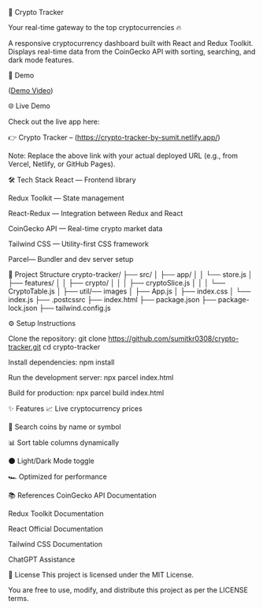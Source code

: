 
🚀 Crypto Tracker

  Your real-time gateway to the top cryptocurrencies 🔥
  
A responsive cryptocurrency dashboard built with React and Redux Toolkit.
Displays real-time data from the CoinGecko API with sorting, searching, and dark mode features.

📸 Demo

([Demo Video](https://www.loom.com/share/efef8a6a61194446acc27b39e8775464?sid=167703f5-c453-487e-b876-a971e1ff4579))

🌐 Live Demo

Check out the live app here:

👉 Crypto Tracker – (https://crypto-tracker-by-sumit.netlify.app/)

Note: Replace the above link with your actual deployed URL (e.g., from Vercel, Netlify, or GitHub Pages).

🛠 Tech Stack
React — Frontend library

Redux Toolkit — State management

React-Redux — Integration between Redux and React

CoinGecko API — Real-time crypto market data

Tailwind CSS  — Utility-first CSS framework

Parcel— Bundler and dev server setup




📂 Project Structure
crypto-tracker/
├── src/
│   ├── app/
│   │   └── store.js
│   ├── features/
│   │   ├── crypto/
│   │   │   ├── cryptoSlice.js
│   │   │   └── CryptoTable.js
│   ├── util/── images
│   ├── App.js
│   ├── index.css
│   └── index.js
├── .postcssrc
├── index.html
├── package.json
├── package-lock.json
├── tailwind.config.js


⚙️ Setup Instructions

Clone the repository:
git clone https://github.com/sumitkr0308/crypto-tracker.git
cd crypto-tracker

Install dependencies:
npm install

Run the development server:
npx parcel index.html

Build for production:
npx parcel build index.html


✨ Features
📈 Live cryptocurrency prices

🔎 Search coins by name or symbol

📊 Sort table columns dynamically

🌑 Light/Dark Mode toggle

🏎 Optimized for performance



📚 References
CoinGecko API Documentation

Redux Toolkit Documentation

React Official Documentation

Tailwind CSS Documentation

ChatGPT Assistance


🪪 License
This project is licensed under the MIT License.

You are free to use, modify, and distribute this project as per the LICENSE terms.



